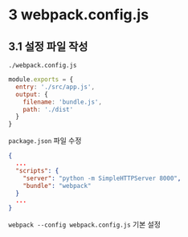 # 3 webpack.config.js

## 3.1 설정 파일 작성
`./webpack.config.js`
```js
module.exports = {
  entry: './src/app.js',
  output: {
    filename: 'bundle.js',
    path: './dist'
  }
}
```

`package.json` 파일 수정
```json
{
  ...
  "scripts": {
    "server": "python -m SimpleHTTPServer 8000",
    "bundle": "webpack"
  }
  ...
}
```

`webpack --config webpack.config.js` 기본 설정
